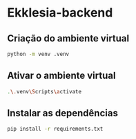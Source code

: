 # Ekklesia-backend

## Criação do ambiente virtual

```bash
python -m venv .venv
```

## Ativar o ambiente virtual

```bash
.\.venv\Scripts\activate
```

## Instalar as dependências

```bash
pip install -r requirements.txt
```

